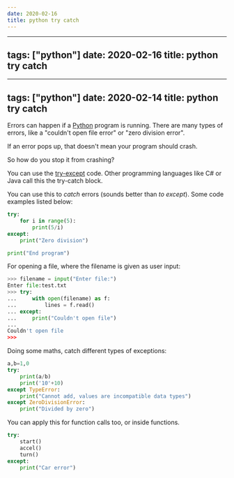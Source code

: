 ```yaml
---
date: 2020-02-16
title: python try catch
---
```

---
tags: ["python"]
date: 2020-02-16
title: python try catch
---
---
tags: ["python"]
date: 2020-02-14
title: python try catch
---
Errors can happen if a <a href="https://python.org">Python</a> program is running. There are many types of errors, like a "couldn't open file error" or "zero division error".

If an error pops up, that doesn't mean your program should crash. 

So how do you stop it from crashing?

You can use the <a href="https://pythonbasics.org/try-except/">try-except</a> code. Other programming languages like C# or Java call this the try-catch block.

You can use this to *catch* errors (sounds better than *to except*). Some code examples listed below:

```python
try:
    for i in range(5):
        print(5/i)
except:
    print("Zero division")

print("End program")
```

For opening a file, where the filename is given as user input:

```python
>>> filename = input("Enter file:")
Enter file:test.txt
>>> try:
...     with open(filename) as f:
...         lines = f.read()
... except:
...     print("Couldn't open file")
... 
Couldn't open file
>>> 
```

Doing some maths, catch different types of exceptions:

```python
a,b=1,0
try:
    print(a/b)
    print('10'+10)
except TypeError:
    print("Cannot add, values are incompatible data types")
except ZeroDivisionError:
    print("Divided by zero")
```

You can apply this for function calls too, or inside functions.

```python
try:
    start()
    accel()
    turn()
except:
    print("Car error")
```

